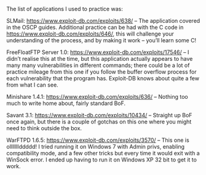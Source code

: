 The list of applications I used to practice was:


SLMail: https://www.exploit-db.com/exploits/638/ – The application covered in the OSCP guides. Additional practice can be had with the C code in https://www.exploit-db.com/exploits/646/, this will challenge your understanding of the process, and by making it work – you’ll learn some C!

FreeFloatFTP Server 1.0: https://www.exploit-db.com/exploits/17546/ – I didn’t realise this at the time, but this application actually appears to have many many vulnerabilities in different commands; there could be a lot of practice mileage from this one if you follow the buffer overflow process for each vulnerability that the program has. Exploit-DB knows about quite a few from what I can see.

Minishare 1.4.1: https://www.exploit-db.com/exploits/636/ – Nothing too much to write home about, fairly standard BoF.

Savant 3.1: https://www.exploit-db.com/exploits/10434/ – Straight up BoF once again, but there is a couple of gotchas on this one where you might need to think outside the box.

WarFTPD 1.6.5: https://www.exploit-db.com/exploits/3570/ – This one is olllllllddddd! I tried running it on Windows 7 with Admin privs, enabling compatibility mode, and a few other tricks but every time it would exit with a WinSock error. I ended up having to run it on Windows XP 32 bit to get it to work.
